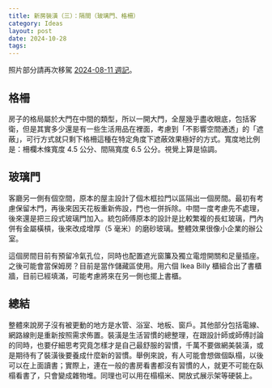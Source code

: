 ```yaml
---
title: 新房裝潢（三）：隔間（玻璃門、格柵）
category: Ideas
layout: post
date: 2024-10-28
tags:
---
```

照片部分請再次移駕 [2024-08-11 週記](https://yfwu.dev/weekly/2024/08/11/weekly.html)。

## 格柵

房子的格局屬於大門在中間的類型，所以一開大門，全屋幾乎盡收眼底，包括客衛，但是其實多少還是有一些生活用品在裡面，考慮到「不影響空間通透」的「遮蔽」，可行方式就只剩下格柵這種在特定角度下遮蔽效果極好的方式。寬度地比例是：柵欄木條寬度 4.5 公分、間隔寬度 6.5 公分。視覺上算是協調。

## 玻璃門

客廳另一側有個空間，原本的屋主設計了個木框拉門以區隔出一個房間。最初有考慮保留木門，再後來因天花板重新佈設，門也一併拆除。中間一度考慮先不處理，後來還是把三段式玻璃門加入。統包師傅原本的設計是比較繁複的長虹玻璃，門內併有金屬橫槓，後來改成增厚（5 毫米）的磨砂玻璃。整體效果很像小企業的辦公室。

這個房間目前有預留冷氣孔位，同時也配置遮光窗簾及獨立電燈開關和足量插座。之後可能會當保姆房？目前是當作儲藏區使用。用六個 Ikea Billy 櫃組合出了書櫃牆，目前已經填滿，可能考慮將來在另一側也擺上書櫃。

## 總結

整體來說房子沒有被更動的地方是水管、浴室、地板、窗戶。其他部分包括電線、網路線則是重新按照需求佈置。裝潢是生活習慣的總整理，在跟設計師或師傅討論的同時，也要仔細思考究竟怎樣才是自己最舒服的習慣，千萬不要做網美裝潢，或是期待有了裝潢後要養成什麼新的習慣。舉例來說，有人可能會想做個臥榻，以後可以在上面讀書；實際上，連在一般的書房看書都沒有習慣的人，就更不可能在臥榻看書了，只會變成雜物堆。同理也可以用在榻榻米、開放式展示架等硬裝上。
